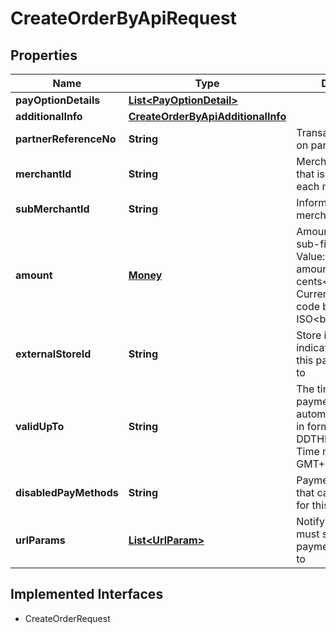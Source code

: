 

# CreateOrderByApiRequest


## Properties

| Name | Type | Description | Notes |
|------------ | ------------- | ------------- | -------------|
|**payOptionDetails** | [**List&lt;PayOptionDetail&gt;**](PayOptionDetail.md) |  |  |
|**additionalInfo** | [**CreateOrderByApiAdditionalInfo**](CreateOrderByApiAdditionalInfo.md) |  |  [optional] |
|**partnerReferenceNo** | **String** | Transaction identifier on partner system |  |
|**merchantId** | **String** | Merchant identifier that is unique per each merchant |  |
|**subMerchantId** | **String** | Information of sub merchant identifier |  [optional] |
|**amount** | [**Money**](Money.md) | Amount. Contains two sub-fields:&lt;br&gt; 1. Value: Transaction amount, including the cents&lt;br&gt; 2. Currency: Currency code based on ISO&lt;br&gt;  |  |
|**externalStoreId** | **String** | Store identifier to indicate to which store this payment belongs to |  [optional] |
|**validUpTo** | **String** | The time when the payment will be automatically expired, in format YYYY-MM-DDTHH:mm:ss+07:00. Time must be in GMT+7 (Jakarta time) |  [optional] |
|**disabledPayMethods** | **String** | Payment method(s) that cannot be used for this |  [optional] |
|**urlParams** | [**List&lt;UrlParam&gt;**](UrlParam.md) | Notify URL that DANA must send the payment notification to |  |


## Implemented Interfaces

* CreateOrderRequest



